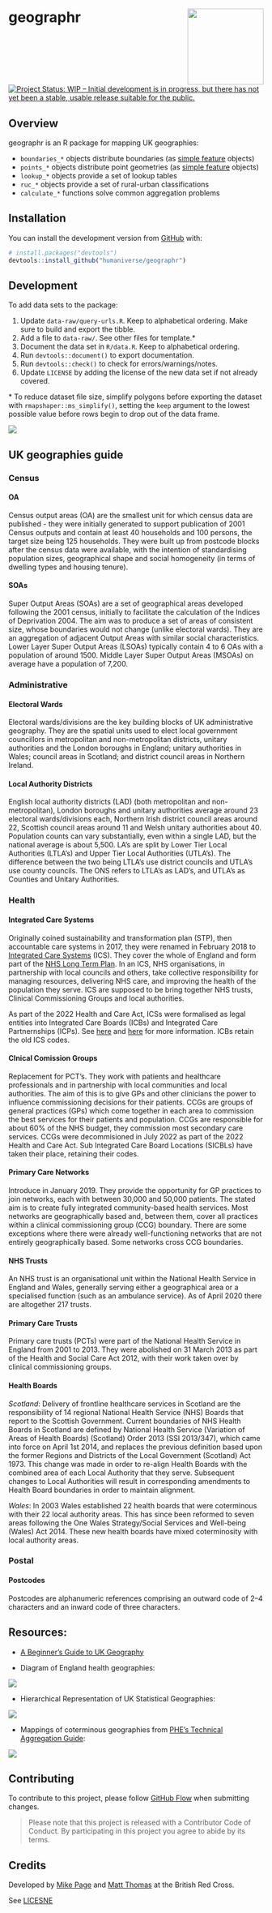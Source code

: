 
<!-- README.md is generated from README.Rmd. Please edit that file -->

# geographr <img src='man/figures/logo-new.png' align="right" height="150" /></a>

<!-- badges: start -->

[![Project Status: WIP – Initial development is in progress, but there
has not yet been a stable, usable release suitable for the
public.](https://www.repostatus.org/badges/latest/wip.svg)](https://www.repostatus.org/#wip)
<!-- badges: end -->

## Overview

geographr is an R package for mapping UK geographies:

- `boundaries_*` objects distribute boundaries (as [simple
  feature](https://r-spatial.github.io/sf/) objects)
- `points_*` objects distribute point geometries (as [simple
  feature](https://r-spatial.github.io/sf/) objects)
- `lookup_*` objects provide a set of lookup tables
- `ruc_*` objects provide a set of rural-urban classifications
- `calculate_*` functions solve common aggregation problems

## Installation

You can install the development version from
[GitHub](https://github.com/) with:

``` r
# install.packages("devtools")
devtools::install_github("humaniverse/geographr")
```

## Development

To add data sets to the package:

1.  Update `data-raw/query-urls.R`. Keep to alphabetical ordering. Make
    sure to build and export the tibble.
2.  Add a file to `data-raw/`. See other files for template.\*
3.  Document the data set in `R/data.R`. Keep to alphabetical ordering.
4.  Run `devtools::document()` to export documentation.
5.  Run `devtools::check()` to check for errors/warnings/notes.
6.  Update `LICENSE` by adding the license of the new data set if not
    already covered.

\* To reduce dataset file size, simplify polygons before exporting the
dataset with `rmapshaper::ms_simplify()`, setting the `keep` argument to
the lowest possible value before rows begin to drop out of the data
frame.

<img src='man/figures/file-structure.png' align="centre"/>

## UK geographies guide

### Census

#### OA

Census output areas (OA) are the smallest unit for which census data are
published - they were initially generated to support publication of 2001
Census outputs and contain at least 40 households and 100 persons, the
target size being 125 households. They were built up from postcode
blocks after the census data were available, with the intention of
standardising population sizes, geographical shape and social
homogeneity (in terms of dwelling types and housing tenure).

#### SOAs

Super Output Areas (SOAs) are a set of geographical areas developed
following the 2001 census, initially to facilitate the calculation of
the Indices of Deprivation 2004. The aim was to produce a set of areas
of consistent size, whose boundaries would not change (unlike electoral
wards). They are an aggregation of adjacent Output Areas with similar
social characteristics. Lower Layer Super Output Areas (LSOAs) typically
contain 4 to 6 OAs with a population of around 1500. Middle Layer Super
Output Areas (MSOAs) on average have a population of 7,200.

### Administrative

#### Electoral Wards

Electoral wards/divisions are the key building blocks of UK
administrative geography. They are the spatial units used to elect local
government councillors in metropolitan and non-metropolitan districts,
unitary authorities and the London boroughs in England; unitary
authorities in Wales; council areas in Scotland; and district council
areas in Northern Ireland.

#### Local Authority Districts

English local authority districts (LAD) (both metropolitan and
non-metropolitan), London boroughs and unitary authorities average
around 23 electoral wards/divisions each, Northern Irish district
council areas around 22, Scottish council areas around 11 and Welsh
unitary authorities about 40. Population counts can vary substantially,
even within a single LAD, but the national average is about 5,500. LA’s
are split by Lower Tier Local Authorities (LTLA’s) and Upper Tier Local
Authorities (UTLA’s). The difference between the two being LTLA’s use
district councils and UTLA’s use county councils. The ONS refers to
LTLA’s as LAD’s, and UTLA’s as Counties and Unitary Authorities.

### Health

#### Integrated Care Systems

Originally coined sustainability and transformation plan (STP), then
accountable care systems in 2017, they were renamed in February 2018 to
[Integrated Care
Systems](https://www.england.nhs.uk/integratedcare/integrated-care-systems/)
(ICS). They cover the whole of England and form part of the [NHS Long
Term Plan](https://en.wikipedia.org/wiki/NHS_Long_Term_Plan). In an ICS,
NHS organisations, in partnership with local councils and others, take
collective responsibility for managing resources, delivering NHS care,
and improving the health of the population they serve. ICS are supposed
to be bring together NHS trusts, Clinical Commissioning Groups and local
authorities.

As part of the 2022 Health and Care Act, ICSs were formalised as legal
entities into Integrated Care Boards (ICBs) and Integrated Care
Partnernships (ICPs). See
[here](https://digital.nhs.uk/services/organisation-data-service/upcoming-code-changes/implementation-of-icbs-from-april-2022)
and
[here](https://www.kingsfund.org.uk/publications/integrated-care-systems-explained)
for more information. ICBs retain the old ICS codes.

#### Clnical Comission Groups

Replacement for PCT’s. They work with patients and healthcare
professionals and in partnership with local communities and local
authorities. The aim of this is to give GPs and other clinicians the
power to influence commissioning decisions for their patients. CCGs are
groups of general practices (GPs) which come together in each area to
commission the best services for their patients and population. CCGs are
responsible for about 60% of the NHS budget, they commission most
secondary care services. CCGs were decommisioned in July 2022 as part of
the 2022 Health and Care Act. Sub Integrated Care Board Locations
(SICBLs) have taken their place, retaining their codes.

#### Primary Care Networks

Introduce in January 2019. They provide the opportunity for GP practices
to join networks, each with between 30,000 and 50,000 patients. The
stated aim is to create fully integrated community-based health
services. Most networks are geographically based and, between them,
cover all practices within a clinical commissioning group (CCG)
boundary. There are some exceptions where there were already
well-functioning networks that are not entirely geographically based.
Some networks cross CCG boundaries.

#### NHS Trusts

An NHS trust is an organisational unit within the National Health
Service in England and Wales, generally serving either a geographical
area or a specialised function (such as an ambulance service). As of
April 2020 there are altogether 217 trusts.

#### Primary Care Trusts

Primary care trusts (PCTs) were part of the National Health Service in
England from 2001 to 2013. They were abolished on 31 March 2013 as part
of the Health and Social Care Act 2012, with their work taken over by
clinical commissioning groups.

#### Health Boards

*Scotland*: Delivery of frontline healthcare services in Scotland are
the responsibility of 14 regional National Health Service (NHS) Boards
that report to the Scottish Government. Current boundaries of NHS Health
Boards in Scotland are defined by National Health Service (Variation of
Areas of Health Boards) (Scotland) Order 2013 (SSI 2013/347), which came
into force on April 1st 2014, and replaces the previous definition based
upon the former Regions and Districts of the Local Government (Scotland)
Act 1973. This change was made in order to re-align Health Boards with
the combined area of each Local Authority that they serve. Subsequent
changes to Local Authorities will result in corresponding amendments to
Health Board boundaries in order to maintain alignment.

*Wales*: In 2003 Wales established 22 health boards that were
coterminous with their 22 local authority areas. This has since been
reformed to seven areas following the One Wales Strategy/Social Services
and Well-being (Wales) Act 2014. These new health boards have mixed
coterminosity with local authority areas.

### Postal

#### Postcodes

Postcodes are alphanumeric references comprising an outward code of 2–4
characters and an inward code of three characters.

## Resources:

- [A Beginner’s Guide to UK
  Geography](misc/a-beginners-guide-to-uk-geography-2020-v1.0.pdf)

- Diagram of England health geographies:

<img src='man/figures/health-boundaries-diagram-updated.png' align="centre"/>

- Hierarchical Representation of UK Statistical Geographies:

<img src='man/figures/hierarchy-poster.png' align="centre"/>

- Mappings of coterminous geographies from [PHE’s Technical Aggregation
  Guide](https://fingertips.phe.org.uk/profile/guidance):

<img src='man/figures/coterminous-geographies.png' align="centre"/>

## Contributing

To contribute to this project, please follow [GitHub
Flow](https://guides.github.com/introduction/flow/) when submitting
changes.

> Please note that this project is released with a Contributor Code of
> Conduct. By participating in this project you agree to abide by its
> terms.

## Credits

Developed by [Mike Page](https://github.com/MikeJohnPage) and [Matt
Thomas](https://twitter.com/matthewgthomas) at the British Red Cross.

See [LICESNE](/LICENSE)
